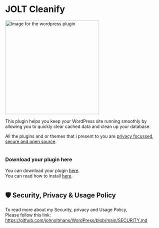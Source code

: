 <h1>JOLT Cleanify</h1>
<img src="https://github.com/user-attachments/assets/dc9484d7-6ccb-4fcb-b517-dafc18476587" alt="Image for the wordpress plugin" width="300" >

This plugin helps you keep your WordPress site running smoothly by allowing you to quickly clear cached data and clean up your database. <br>

All the plugins and or themes that i present to you are [privacy focussed, secure and open source](https://github.com/johnoltmans/WordPress/blob/main/SECURITY.md).

#
### Download your plugin here
You can download your plugin [here](https://github.com/johnoltmans/JOLT-Dashboard-Notes/archive/refs/heads/main.zip).<br>
You can read how to install [here](https://github.com/johnoltmans/WordPress/wiki/How-to-install-the-plugins).
#

## 🛡 Security, Privacy & Usage Policy

To read more about my Security, privacy and Usage Policy,<br>
Please follow this link: https://github.com/johnoltmans/WordPress/blob/main/SECURITY.md
